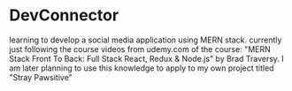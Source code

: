 # DevConnector
learning to develop a social media application using MERN stack. 
currently just following the course videos from udemy.com of the course: "MERN Stack Front To Back: Full Stack React, Redux & Node.js" by Brad Traversy. 
I am later planning to use this knowledge to apply to my own project titled "Stray Pawsitive" 
